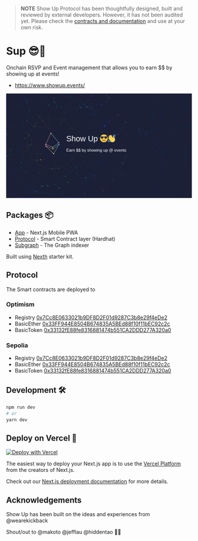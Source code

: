 > **NOTE** Show Up Protocol has been thoughtfully designed, built and reviewed by external developers. However, it has not been audited yet. Please check the [contracts and documentation](./packages/protocol/) and use at your own risk.

# Sup 😎👋

Onchain RSVP and Event management that allows you to earn $$ by showing up at events!

- https://www.showup.events/

![Nexth Readme Image](./readme.png)

## Packages 📦

- [App](./packages/app) - Next.js Mobile PWA
- [Protocol](./packages/protocol) - Smart Contract layer (Hardhat)
- [Subgraph](./packages/subgraph) - The Graph indexer

Built using [Nexth](https://github.com/wslyvh/nexth/) starter kit.

## Protocol

The Smart contracts are deployed to

### Optimism

- Registry [0x7Cc8E0633021b9DF8D2F01d9287C3b8e29f4eDe2](https://sepolia.etherscan.io/address/0x7Cc8E0633021b9DF8D2F01d9287C3b8e29f4eDe2)
- BasicEther [0x33FF944E8504B674835A5BEd88f10f11bEC92c2c](https://sepolia.etherscan.io/address/0x33FF944E8504B674835A5BEd88f10f11bEC92c2c)
- BasicToken [0x33132fE88fe8316881474b551CA2DDD277A320a0](https://sepolia.etherscan.io/address/0x33132fE88fe8316881474b551CA2DDD277A320a0)

### Sepolia

- Registry [0x7Cc8E0633021b9DF8D2F01d9287C3b8e29f4eDe2](https://optimistic.etherscan.io/address/0x7Cc8E0633021b9DF8D2F01d9287C3b8e29f4eDe2)
- BasicEther [0x33FF944E8504B674835A5BEd88f10f11bEC92c2c](https://optimistic.etherscan.io/address/0x33FF944E8504B674835A5BEd88f10f11bEC92c2c)
- BasicToken [0x33132fE88fe8316881474b551CA2DDD277A320a0](https://optimistic.etherscan.io/address/0x33132fE88fe8316881474b551CA2DDD277A320a0)

## Development 🛠️

```bash
npm run dev
# or
yarn dev
```

## Deploy on Vercel 🚢

[![Deploy with Vercel](https://vercel.com/button)](https://vercel.com/new/clone?repository-url=https%3A%2F%2Fgithub.com%2Fwslyvh%2Fnexth)

The easiest way to deploy your Next.js app is to use the [Vercel Platform](https://vercel.com/new?utm_medium=nexth&filter=next.js&utm_source=nexth&utm_campaign=nexth-readme) from the creators of Next.js.

Check out our [Next.js deployment documentation](https://nextjs.org/docs/deployment) for more details.

## Acknowledgements

Show Up has been built on the ideas and experiences from @wearekickback

Shout/out to @makoto @jefflau @hiddentao 👏👏
